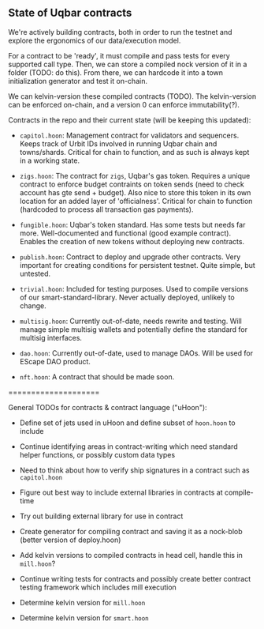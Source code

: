 ##  State of Uqbar contracts

We're actively building contracts, both in order to run the testnet and explore the ergonomics of our data/execution model.

For a contract to be 'ready', it must compile and pass tests for every supported call type. Then, we can store a compiled nock version of it in a folder (TODO: do this). From there, we can hardcode it into a town initialization generator and test it on-chain.

We can kelvin-version these compiled contracts (TODO). The kelvin-version can be enforced on-chain, and a version 0 can enforce immutability(?).

Contracts in the repo and their current state (will be keeping this updated):

- `capitol.hoon`: Management contract for validators and sequencers. Keeps track of Urbit IDs involved in running Uqbar chain and towns/shards. Critical for chain to function, and as such is always kept in a working state.

- `zigs.hoon`: The contract for `zigs`, Uqbar's gas token. Requires a unique contract to enforce budget contraints on token sends (need to check account has gte send + budget). Also nice to store this token in its own location for an added layer of 'officialness'. Critical for chain to function (hardcoded to process all transaction gas payments).

- `fungible.hoon`: Uqbar's token standard. Has some tests but needs far more. Well-documented and functional (good example contract). Enables the creation of new tokens without deploying new contracts.

- `publish.hoon`: Contract to deploy and upgrade other contracts. Very important for creating conditions for persistent testnet. Quite simple, but untested.

- `trivial.hoon`: Included for testing purposes. Used to compile versions of our smart-standard-library. Never actually deployed, unlikely to change.

- `multisig.hoon`: Currently out-of-date, needs rewrite and testing. Will manage simple multisig wallets and potentially define the standard for multisig interfaces.

- `dao.hoon`: Currently out-of-date, used to manage DAOs. Will be used for EScape DAO product.

- `nft.hoon`: A contract that should be made soon.

====================

General TODOs for contracts & contract language ("uHoon"):

- Define set of jets used in uHoon and define subset of `hoon.hoon` to include

- Continue identifying areas in contract-writing which need standard helper functions, or possibly custom data types

- Need to think about how to verify ship signatures in a contract such as `capitol.hoon`

- Figure out best way to include external libraries in contracts at compile-time

- Try out building external library for use in contract

- Create generator for compiling contract and saving it as a nock-blob (better version of deploy.hoon)

- Add kelvin versions to compiled contracts in head cell, handle this in `mill.hoon`?

- Continue writing tests for contracts and possibly create better contract testing framework which includes mill execution

- Determine kelvin version for `mill.hoon`

- Determine kelvin version for `smart.hoon`
